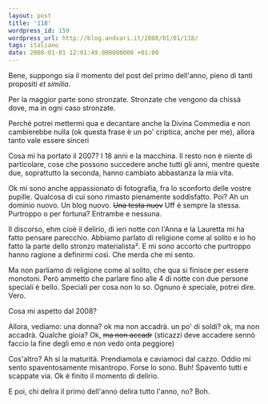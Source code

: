```yaml
---
layout: post
title: '118'
wordpress_id: 159
wordpress_url: http://blog.andvari.it/2008/01/01/118/
tags: italiano
date: 2008-01-01 12:01:49.000000000 +01:00
---
```

Bene, suppongo sia il momento del post del primo dell'anno, pieno di tanti propositi <em>et similia</em>.

Per la maggior parte sono stronzate. Stronzate che vengono da chissà dove, ma in ogni caso stronzate.

Perché potrei mettermi qua e decantare anche la Divina Commedia e non cambierebbe nulla (ok questa frase è un po' criptica, anche per me), allora tanto vale essere sinceri

Cosa mi ha portato il 2007? I 18 anni e la macchina. Il resto non è niente di particolare, cose che possono succedere anche tutti gli anni, mentre queste due, soprattutto la seconda, hanno cambiato abbastanza la mia vita.

Ok mi sono anche appassionato di fotografia, fra lo sconforto delle vostre pupille. Qualcosa di cui sono rimasto pienamente soddisfatto.
Poi? Ah un dominio nuovo. Un blog nuovo. <del>Una testa nuov</del> Uff è sempre la stessa. Purtroppo o per fortuna? Entrambe e nessuna.

Il discorso, ehm cioè il delirio, di ieri notte con l'Anna e la Lauretta mi ha fatto pensare parecchio. Abbiamo parlato di religione come al solito e io ho fatto la parte dello stronzo materialista². E mi sono accorto che purtroppo hanno ragione a definirmi così. Che merda che mi sento.

Ma non parliamo di religione come al solito, che qua si finisce per essere monotoni. Però ammetto che parlare fino alle 4 di notte con due persone speciali è bello. Speciali per cosa non lo so. Ognuno è speciale, potrei dire. Vero.

Cosa mi aspetto dal 2008?

Allora, vediamo: una donna? ok ma non accadrà. un po' di soldi? ok, ma non accadrà. Qualche gioia? Ok, <del>ma non accadr</del> (sticazzi deve accadere sennò faccio la fine degli emo e non vedo onta peggiore)

Cos'altro? Ah si la maturità. Prendiamola e caviamoci dal cazzo.
Oddio mi sento spaventosamente misantropo. Forse lo sono. Buh! Spavento tutti e scappate via. Ok è finito il momento di delirio.

E poi, chi delira il primo dell'anno delira tutto l'anno, no? Boh.
